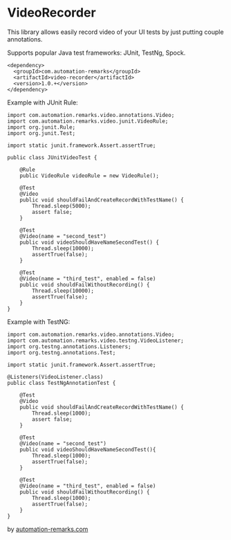 # VideoRecorder

This library allows easily record video of your UI tests by just putting couple annotations.

Supports popular Java test frameworks: JUnit, TestNg, Spock.

```
<dependency>
  <groupId>com.automation-remarks</groupId>
  <artifactId>video-recorder</artifactId>
  <version>1.0.+</version>
</dependency> 
```

Example with JUnit Rule:

```
import com.automation.remarks.video.annotations.Video;  
import com.automation.remarks.video.junit.VideoRule;  
import org.junit.Rule;  
import org.junit.Test;

import static junit.framework.Assert.assertTrue;

public class JUnitVideoTest {

    @Rule
    public VideoRule videoRule = new VideoRule();

    @Test
    @Video
    public void shouldFailAndCreateRecordWithTestName() {
        Thread.sleep(5000);
        assert false;
    }

    @Test
    @Video(name = "second_test")
    public void videoShouldHaveNameSecondTest() {
        Thread.sleep(10000);
        assertTrue(false);
    }

    @Test
    @Video(name = "third_test", enabled = false)
    public void shouldFailWithoutRecording() {
        Thread.sleep(10000);
        assertTrue(false);
    }
}
```

Example with TestNG:

```
import com.automation.remarks.video.annotations.Video;  
import com.automation.remarks.video.testng.VideoListener;  
import org.testng.annotations.Listeners;  
import org.testng.annotations.Test;

import static junit.framework.Assert.assertTrue;

@Listeners(VideoListener.class)
public class TestNgAnnotationTest {

    @Test
    @Video
    public void shouldFailAndCreateRecordWithTestName() {
        Thread.sleep(1000);
        assert false;
    }

    @Test
    @Video(name = "second_test")
    public void videoShouldHaveNameSecondTest(){
        Thread.sleep(1000);
        assertTrue(false);
    }

    @Test
    @Video(name = "third_test", enabled = false)
    public void shouldFailWithoutRecording() {
        Thread.sleep(1000);
        assertTrue(false);
    }
}
```

by [automation-remarks.com](http://automation-remarks.com/)